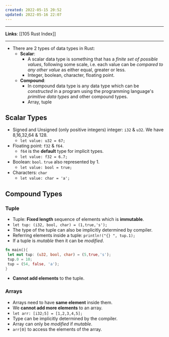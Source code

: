 ```yaml
---
created: 2022-05-15 20:52
updated: 2022-05-16 22:07
---
```

---
**Links**: [[105 Rust Index]]

---
- There are 2 types of data types in Rust: 
	- **Scalar**: 
		- A scalar data type is something that has a *finite set of possible values*, following some scale, i.e. each value can be *compared to any other value* as either equal, greater or less.
		- Integer, boolean, character, floating point.
	- **Compound**:
		- In compound data type is any data type which can be *constructed* in a program using the programming language's *primitive data types* and other compound types.
		- Array, tuple

## Scalar Types
- Signed and Unsigned (only positive integers) integer: `i32` & `u32`. We have 8,16,32,64 & 128.
	- `let value: u32 = 67;`
- Floating point: `f32` & `f64`. 
	- `f64` is the **default** type for implicit types.
	- `let value: f32 = 6.7;`
- Boolean: `bool`. `true` also represented by 1.
	- `let value: bool = true;`
- Characters: `char`
	- `let value: char = 'a';`

## Compound Types
### Tuple
- Tuple: **Fixed length** sequence of elements which is **immutable**.
- `let tup: (i32, bool, char) = (1,true,'s');`
- The type of the tuple can also be implicitly determined by compiler.
- Referring elements inside a tuple: `println!("{} ", tup.1);`
- If a tuple is *mutable* then it can be *modified*.
```rust
fn main(){
 let mut tup: (u32, bool, char) = (5,true,'s');
 tup.0 = 10;
 tup = (54, false, 'a');
}
```
- **Cannot add elements** to the tuple.

### Arrays
- Arrays need to have **same element** inside them.
- We **cannot add more elements** to an array.
- `let arr: [i32;5] = [1,2,3,4,5];`
- Type can be implicitly determined by the compiler.
- Array can only be *modified* if *mutable*.
- `arr[0]` to access the elements of the array.